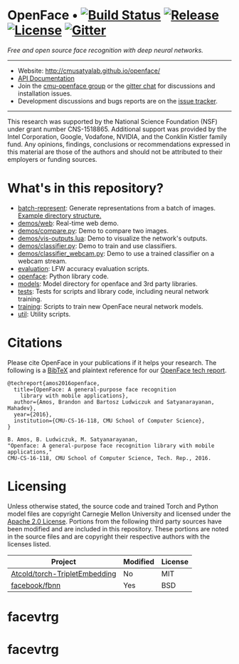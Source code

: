 # OpenFace • [![Build Status][travis-image]][travis] [![Release][release-image]][releases] [![License][license-image]][license] [![Gitter][gitter-image]][gitter]

*Free and open source face recognition with
deep neural networks.*


[travis-image]: https://travis-ci.org/cmusatyalab/openface.svg?branch=master
[travis]: http://travis-ci.org/cmusatyalab/openface

[release-image]: http://img.shields.io/badge/release-0.2.1-blue.svg?style=flat
[releases]: https://github.com/cmusatyalab/openface/releases

[license-image]: http://img.shields.io/badge/license-Apache--2-blue.svg?style=flat
[license]: LICENSE

[gitter-image]: https://badges.gitter.im/Join%20Chat.svg
[gitter]: https://gitter.im/cmusatyalab/openface

---

+ Website: http://cmusatyalab.github.io/openface/
+ [API Documentation](http://openface-api.readthedocs.org/en/latest/index.html)
+ Join the
  [cmu-openface group](https://groups.google.com/forum/#!forum/cmu-openface)
  or the
  [gitter chat](https://gitter.im/cmusatyalab/openface)
  for discussions and installation issues.
+ Development discussions and bugs reports are on the
  [issue tracker](https://github.com/cmusatyalab/openface/issues).

---

This research was supported by the National Science Foundation (NSF)
under grant number CNS-1518865.  Additional support
was provided by the Intel Corporation, Google, Vodafone, NVIDIA, and the
Conklin Kistler family fund.  Any opinions, findings, conclusions or
recommendations expressed in this material are those of the authors
and should not be attributed to their employers or funding sources.

# What's in this repository?
+ [batch-represent](https://github.com/cmusatyalab/openface/tree/master/batch-represent): Generate representations from
  a batch of images. [Example directory structure.](https://gist.github.com/bamos/f03037f5df7e05ad0cc8)
+ [demos/web](https://github.com/cmusatyalab/openface/tree/master/demos/web): Real-time web demo.
+ [demos/compare.py](https://github.com/cmusatyalab/openface/tree/master/demos/compare.py): Demo to compare two images.
+ [demos/vis-outputs.lua](https://github.com/cmusatyalab/openface/tree/master/demos/vis-outputs.lua): Demo to
  visualize the network's outputs.
+ [demos/classifier.py](https://github.com/cmusatyalab/openface/tree/master/demos/classifier.py): Demo to train and use classifiers.
+ [demos/classifier_webcam.py](https://github.com/cmusatyalab/openface/blob/master/demos/classifier_webcam.py): Demo to use a trained classifier on a webcam stream.
+ [evaluation](https://github.com/cmusatyalab/openface/blob/master/evaluation): LFW accuracy evaluation scripts.
+ [openface](https://github.com/cmusatyalab/openface/tree/master/openface): Python library code.
+ [models](https://github.com/cmusatyalab/openface/tree/master/models): Model directory for openface and 3rd party libraries.
+ [tests](https://github.com/cmusatyalab/openface/tree/master/tests): Tests for scripts and library code, including neural network training.
+ [training](https://github.com/cmusatyalab/openface/tree/master/training): Scripts to train new OpenFace neural network models.
+ [util](https://github.com/cmusatyalab/openface/tree/master/util): Utility scripts.

# Citations

Please cite OpenFace in your publications if it helps your research.
The following is a [BibTeX](http://www.bibtex.org/) and plaintext reference for our
[OpenFace tech report](http://reports-archive.adm.cs.cmu.edu/anon/anon/2016/CMU-CS-16-118.pdf).

```
@techreport{amos2016openface,
  title={OpenFace: A general-purpose face recognition
    library with mobile applications},
  author={Amos, Brandon and Bartosz Ludwiczuk and Satyanarayanan, Mahadev},
  year={2016},
  institution={CMU-CS-16-118, CMU School of Computer Science},
}

B. Amos, B. Ludwiczuk, M. Satyanarayanan,
"Openface: A general-purpose face recognition library with mobile applications,"
CMU-CS-16-118, CMU School of Computer Science, Tech. Rep., 2016.
```

# Licensing
Unless otherwise stated, the source code and trained Torch and Python
model files are copyright Carnegie Mellon University and licensed
under the [Apache 2.0 License](./LICENSE).
Portions from the following third party sources have
been modified and are included in this repository.
These portions are noted in the source files and are
copyright their respective authors with
the licenses listed.

Project | Modified | License
---|---|---|
[Atcold/torch-TripletEmbedding](https://github.com/Atcold/torch-TripletEmbedding) | No | MIT
[facebook/fbnn](https://github.com/facebook/fbnn) | Yes | BSD
# facevtrg
# facevtrg
